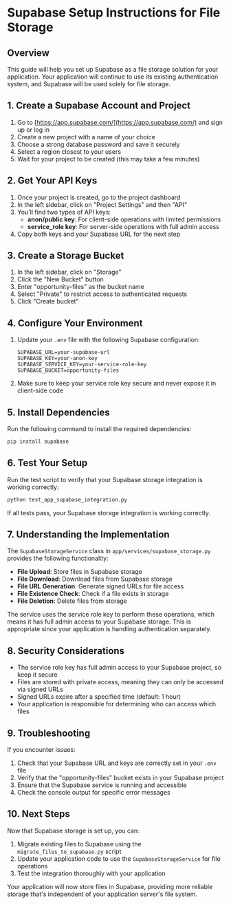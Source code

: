 # Supabase Setup Instructions for File Storage

## Overview

This guide will help you set up Supabase as a file storage solution for your application. Your application will continue to use its existing authentication system, and Supabase will be used solely for file storage.

## 1. Create a Supabase Account and Project

1. Go to [https://app.supabase.com/](https://app.supabase.com/) and sign up or log in
2. Create a new project with a name of your choice
3. Choose a strong database password and save it securely
4. Select a region closest to your users
5. Wait for your project to be created (this may take a few minutes)

## 2. Get Your API Keys

1. Once your project is created, go to the project dashboard
2. In the left sidebar, click on "Project Settings" and then "API"
3. You'll find two types of API keys:
   - **anon/public key**: For client-side operations with limited permissions
   - **service_role key**: For server-side operations with full admin access
4. Copy both keys and your Supabase URL for the next step

## 3. Create a Storage Bucket

1. In the left sidebar, click on "Storage"
2. Click the "New Bucket" button
3. Enter "opportunity-files" as the bucket name
4. Select "Private" to restrict access to authenticated requests
5. Click "Create bucket"

## 4. Configure Your Environment

1. Update your `.env` file with the following Supabase configuration:
   ```
   SUPABASE_URL=your-supabase-url
   SUPABASE_KEY=your-anon-key
   SUPABASE_SERVICE_KEY=your-service-role-key
   SUPABASE_BUCKET=opportunity-files
   ```

2. Make sure to keep your service role key secure and never expose it in client-side code

## 5. Install Dependencies

Run the following command to install the required dependencies:

```bash
pip install supabase
```

## 6. Test Your Setup

Run the test script to verify that your Supabase storage integration is working correctly:

```bash
python test_app_supabase_integration.py
```

If all tests pass, your Supabase storage integration is working correctly.

## 7. Understanding the Implementation

The `SupabaseStorageService` class in `app/services/supabase_storage.py` provides the following functionality:

- **File Upload**: Store files in Supabase storage
- **File Download**: Download files from Supabase storage
- **File URL Generation**: Generate signed URLs for file access
- **File Existence Check**: Check if a file exists in storage
- **File Deletion**: Delete files from storage

The service uses the service role key to perform these operations, which means it has full admin access to your Supabase storage. This is appropriate since your application is handling authentication separately.

## 8. Security Considerations

- The service role key has full admin access to your Supabase project, so keep it secure
- Files are stored with private access, meaning they can only be accessed via signed URLs
- Signed URLs expire after a specified time (default: 1 hour)
- Your application is responsible for determining who can access which files

## 9. Troubleshooting

If you encounter issues:

1. Check that your Supabase URL and keys are correctly set in your `.env` file
2. Verify that the "opportunity-files" bucket exists in your Supabase project
3. Ensure that the Supabase service is running and accessible
4. Check the console output for specific error messages

## 10. Next Steps

Now that Supabase storage is set up, you can:

1. Migrate existing files to Supabase using the `migrate_files_to_supabase.py` script
2. Update your application code to use the `SupabaseStorageService` for file operations
3. Test the integration thoroughly with your application

Your application will now store files in Supabase, providing more reliable storage that's independent of your application server's file system. 